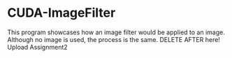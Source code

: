 # CUDA-ImageFilter
This program showcases how an image filter would be applied to an image. Although no image is used, the process is the same. DELETE AFTER here! Upload Assignment2
